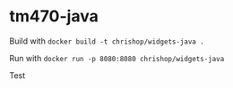 # tm470-java

Build with
``` docker build -t chrishop/widgets-java . ```

Run with
``` docker run -p 8080:8080 chrishop/widgets-java ```

Test
